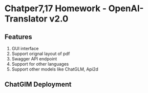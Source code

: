# Chatper7,17 Homework - OpenAI-Translator v2.0
## Features
1. GUI interface
2. Support orignal layout of pdf
3. Swagger API endpoint
4. Support for other languages
5. Support other models like ChatGLM, Api2d

## ChatGlM Deployment
